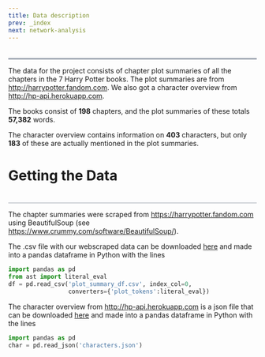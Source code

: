 ```yaml
---
title: Data description
prev: _index
next: network-analysis
---
```

<head>
<style>
h1 {text-align: left; font-size:25px,font-family: Verdana, sans-serif}
</style>

<style>
t1 {text-align: left; font-size:15px,font-family: Verdana, sans-serif}
</style>

<style>
.line {
    padding-bottom: 20px;
    border-bottom: 1px solid #9CA3AF; 
}
.line1 {
    padding-bottom: 20px;
    border-bottom: 3px solid #9CA3AF; 
}
</style>

</head>

<div class="line1"></div>

The data for the project consists of chapter plot summaries of all the chapters in the 7 Harry Potter books. The plot summaries are from <http://harrypotter.fandom.com>. We also got a character overview from <http://hp-api.herokuapp.com>. 

The books consist of **198** chapters, and the plot summaries of these totals **57,382** words.

The character overview contains information on **403** characters, but only **183** of these are actually mentioned in the plot summaries.

<h1>Getting the Data</h1>
<div class="line"></div>

The chapter summaries were scraped from  <https://harrypotter.fandom.com> using BeautifulSoup (see <https://www.crummy.com/software/BeautifulSoup/>). 

The .csv file with our webscraped data can be downloaded [here](/static/plot_summary_df.csv) and made into a pandas dataframe in Python with the lines

```python
import pandas as pd
from ast import literal_eval
df = pd.read_csv('plot_summary_df.csv', index_col=0, 
                 converters={'plot_tokens':literal_eval})
```

The character overview from  <http://hp-api.herokuapp.com> is a json file  that can be downloaded [here](/static/characters.json) and made into a pandas dataframe in Python with the lines

```python
import pandas as pd
char = pd.read_json('characters.json')
```

